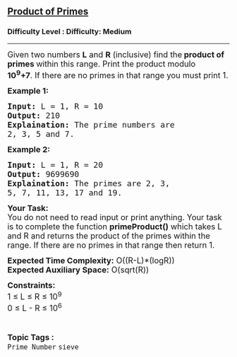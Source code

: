 <h2><a href="https://www.geeksforgeeks.org/problems/product-of-primes5328/1?page=1&category=Prime%20Number&sortBy=submissions">Product of Primes</a></h2><h3>Difficulty Level : Difficulty: Medium</h3><hr><div class="problems_problem_content__Xm_eO"><p><span style="font-size:18px">Given two numbers <strong>L</strong> and <strong>R</strong> (inclusive) find the<strong> product of primes </strong>within this range. Print the product modulo <strong>10<sup>9</sup>+7</strong>.&nbsp;If there are no primes in that range you must print 1.</span></p>

<p><strong><span style="font-size:18px">Example 1:</span></strong></p>

<pre><span style="font-size:18px"><strong>Input:</strong> L = 1, R = 10
<strong>Output:</strong> 210
<strong>Explaination:</strong> The prime numbers are 
2, 3, 5 and 7.</span></pre>

<p><strong><span style="font-size:18px">Example 2:</span></strong></p>

<pre><span style="font-size:18px"><strong>Input:</strong> L = 1, R = 20
<strong>Output:</strong> 9699690
<strong>Explaination:</strong> The primes are 2, 3, 
5, 7, 11, 13, 17 and 19.</span></pre>

<p><span style="font-size:18px"><strong>Your Task:</strong><br>
You do not need to read input or print anything. Your task is to complete the function <strong>primeProduct()</strong> which takes L and R and returns the product of the primes within the range. If there are no primes&nbsp;in that range then return 1.</span></p>

<p><span style="font-size:18px"><strong>Expected Time Complexity:</strong> O((R-L)*(logR))<br>
<strong>Expected Auxiliary Space:</strong> O(sqrt(R))</span></p>

<p><span style="font-size:18px"><strong>Constraints:</strong><br>
1 ≤ L ≤ R ≤ 10<sup>9</sup><br>
0 ≤ L - R ≤ 10<sup>6</sup>&nbsp;&nbsp;</span></p>
</div><br><p><span style=font-size:18px><strong>Topic Tags : </strong><br><code>Prime Number</code>&nbsp;<code>sieve</code>&nbsp;